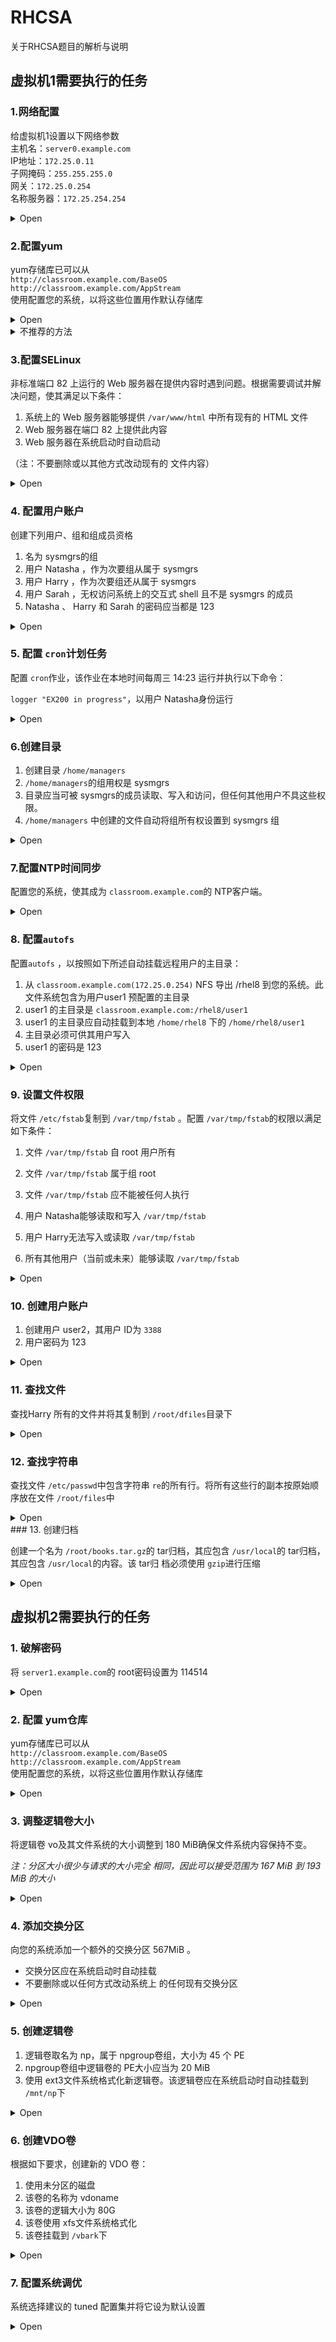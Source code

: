 # RHCSA

关于RHCSA题目的解析与说明

## 虚拟机1需要执行的任务

### 1.网络配置

给虚拟机1设置以下网络参数  
主机名：`server0.example.com`  
IP地址：`172.25.0.11`  
子网掩码：`255.255.255.0`  
网关：`172.25.0.254`  
名称服务器：`172.25.254.254`

<details>
<summary>Open</summary>
<pre>
[root@localhost ~]# <code>nmcli connection modify 'Wired connection 1' ipv4.method manual ipv4.addresses 172.25.0.11/24 ipv4.gateway 172.25.0.254 ipv4.dns 172.25.254.254 connection.autoconnect yes</code>
[root@localhost ~]# <code>nmcli connection up 'Wired connection 1'</code>
[root@localhost ~]# <code>hostnamectl set-hostname server0.example.com</code>
</pre>
</details>

### 2.配置yum

yum存储库已可以从  
`http://classroom.example.com/BaseOS`  
`http://classroom.example.com/AppStream`  
使用配置您的系统，以将这些位置用作默认存储库

<details>
<summary>Open</summary>
<pre>
root@server0 ~]# <code>vi /etc/yum.repo.d/base.repo</code>
<code>#添加下面的语句
[BaseOS]
name=this is BaseOS.repo
baseurl=http://classroom.example.com/BaseOS
enabled=1
gpgcheck=0</code>
[root@server0 ~]# <code>cp /etc/yum.repo.d/{base.repo,app.repo}</code>
[root@server0 ~]# <code>vi /etc/yum.repo.d/app.repo</code>
<code>#修改为
[AppStream]
name=this is AppStream.repo
baseurl=http://classroom.example.com/AppStream
enabled=1
gpgcheck=0</code>
[root@server0 ~]# <code>yum clean all</code>
[root@server0 ~]# <code>yum repolist</code>
</pre>
</details>

<details>
<summary>不推荐的方法</summary>
<pre>
<p>注意:像这样的方法需要在VM中打开浏览器访问classroom的yum库查找包</p>
root@server0 ~]# <code>rpm -ivh http://classroom.example.com/BaseOS/Packages/dnf-utils-4.0.2.2-3.el8.noarch.rpm</code>
[root@server0 ~]# <code>yum-config-manager --add-repo http://classroom.example.com/BaseOS</code>
[root@server0 ~]# <code>yum-config-manager --add-repo http://classroom.example.com/AppStream</code>
[root@server0 ~]# <code>vi /etc/yum.conf</code>
[root@server0 ~]# <code>yum clean all</code>
[root@server0 ~]# <code>yum repolist</code>
</pre>
</details>

### 3.配置SELinux

非标准端口 82 上运行的 Web 服务器在提供内容时遇到问题。根据需要调试并解决问题，使其满足以下条件： 

1. 系统上的 Web 服务器能够提供 `/var/www/html` 中所有现有的 HTML 文件
2. Web 服务器在端口 82 上提供此内容
3. Web 服务器在系统启动时自动启动

（注：不要删除或以其他方式改动现有的 文件内容）

<details>
<summary>Open</summary>
<pre>
[root@server0 ~]# <code>semanage port -a -t http_port_t -p tcp 82</code>
[root@server0 ~]# <code>chcon --reference=/var/www/html /var/www/html/file1</code>
[root@server0 ~]# <code>ls -l /var/www/html/file1 -Z</code>
[root@server0 ~]# <code>systemctl restart httpd</code>
[root@server0 ~]# <code>systemctl enable httpd</code>
</pre>
</details>

### 4. 配置用户账户

创建下列用户、组和组成员资格

1. 名为 sysmgrs的组
2. 用户 Natasha ，作为次要组从属于 sysmgrs
3. 用户 Harry ，作为次要组还从属于 sysmgrs
4. 用户 Sarah ，无权访问系统上的交互式 shell 且不是 sysmgrs 的成员
5. Natasha 、 Harry 和 Sarah 的密码应当都是 123

<details>
<summary>Open</summary>
<pre>
[root@server0 ~]# <code>groupadd sysmgrs</code>
[root@server0 ~]# <code>useradd -G sysmgrs Natasha</code>
[root@server0 ~]# <code>useradd -G sysmgrs Harry</code>
[root@server0 ~]# <code>useradd -s /bin/false Sarah</code>
[root@server0 ~]# <code>echo 123|passwd --stdin Natasha</code>
[root@server0 ~]# <code>echo 123|passwd --stdin Harry</code>
[root@server0 ~]# <code>echo 123|passwd --stdin Sarah</code>
</pre>
</details>

### 5. 配置 `cron`计划任务

配置 `cron`作业，该作业在本地时间每周三 14:23 运行并执行以下命令：

`logger "EX200 in progress"`，以用户 Natasha身份运行

<details>
<summary>Open</summary>
<pre>
[root@server ~]# <code>crontab -e -u Natasha</code>
<code># 添加下面这句
23 14 * * 3 logger "EX200 in progress"</code>
</pre>
</details>

### 6.创建目录

1. 创建目录 `/home/managers`
2. `/home/managers`的组用权是 sysmgrs
3. 目录应当可被 sysmgrs的成员读取、写入和访问，但任何其他用户不具这些权限。
4. `/home/managers` 中创建的文件自动将组所有权设置到 sysmgrs 组

<details>
<summary>Open</summary>
<pre>
[root@server ~]# <code>mkdir /home/managers</code>
[root@server ~]# <code>chown :sysmgrs /home/managers</code>
[root@server ~]# <code>chmod g=rwx,o=- /home/managers</code>
[root@server ~]# <code>chmod g+s /home/managers</code>
</code></pre>
</details>

### 7.配置NTP时间同步

配置您的系统，使其成为 `classroom.example.com`的 NTP客户端。

<details>
<summary>Open</summary>
<pre>
[root@server ~]# <code>systemctl status chronyd</code>
[root@server ~]# <code>vim /etc/chrony.conf</code>
<code># 添加下面这行
server classroom.exmple.com iburst</code>
[root@server ~]# <code>systemctl restart chronyd</code>
</pre>
</details>

### 8. 配置`autofs`

配置`autofs` ，以按照如下所述自动挂载远程用户的主目录： 

1. 从 `classroom.example.com(172.25.0.254)` NFS 导出 /rhel8 到您的系统。此文件系统包含为用户user1 预配置的主目录 
2. user1 的主目录是 `classroom.example.com:/rhel8/user1`
3. user1 的主目录应自动挂载到本地 `/home/rhel8` 下的 `/home/rhel8/user1`
4. 主目录必须可供其用户写入
5. user1 的密码是 123

<details>
<summary>Open</summary>
<pre>
[root@server0 ~]# <code>yum -y install nfs-utils</code>
[root@server0 ~]# <code>yum -y install autofs</code>
[root@server0 ~]# <code>vim /etc/auto.master</code>
<code># 添加下面这行
/home/rhel8     /etc/auto.rule</code>
[root@server0 ~]# <code>vim /etc/auto.rule</code>
<code># 添加下面这行
user1  -rw   classroom.example.com:/rhel8/user1</code>
[root@server0 ~]# <code>systemctl enable --now autofs.service</code>
</pre>
</details>

### 9. 设置文件权限

将文件 `/etc/fstab`复制到 `/var/tmp/fstab` 。配置 `/var/tmp/fstab`的权限以满足如下条件：

1. 文件 `/var/tmp/fstab` 自 root 用户所有

2. 文件 `/var/tmp/fstab` 属于组 root

3. 文件 `/var/tmp/fstab` 应不能被任何人执行

4. 用户 Natasha能够读取和写入 `/var/tmp/fstab`

5. 用户 Harry无法写入或读取 `/var/tmp/fstab`

6. 所有其他用户（当前或未来）能够读取 `/var/tmp/fstab`

<details>
<summary>Open</summary>
<pre>
[root@server0 ~]# <code>cp /etc/fstab /var/tmp/fstab</code>
[root@server0 ~]# <code>setfacl -m u:Natasha:rw /var/tmp/fstab</code>
[root@server0 ~]# <code>setfacl -m u:Harry:- /var/tmp/fstab</code>
</pre>
</details>

### 10. 创建用户账户

1. 创建用户 user2，其用户 ID为 `3388`
2. 用户密码为 123

<details>
<summary>Open</summary>
<pre>
[root@server0 ~]# <code>useradd -u 3388 user2</code>
[root@server0 ~]# <code>echo 123 | passwd --stdin user2</code>
</pre>
</details>

### 11. 查找文件

查找Harry 所有的文件并将其复制到 `/root/dfiles`目录下

<details>
<summary>Open</summary>
<pre>
[root@server0 ~]# <code>mkdir /root/dfiles</code>
[root@server0 ~]# <code>find / -user Harry -type f -exec cp -a {} /root/dfiles \;</code>
</pre>
</details>

### 12. 查找字符串

查找文件 `/etc/passwd`中包含字符串 `re`的所有行。将所有这些行的副本按原始顺序放在文件 `/root/files`中

<details>
<summary>Open</summary>
<pre>
[root@server0 ~]# <code>grep re /etc/passwd > /root/files</code>
</pre>
</details>
### 13. 创建归档

创建一个名为 `/root/books.tar.gz`的 tar归档，其应包含 `/usr/local`的 tar归档，其应包含 `/usr/local`的内容。该 tar归 档必须使用 `gzip`进行压缩

<details>
<summary>Open</summary>
<pre>
[root@server0 ~]# <code>tar -cPzf /root/books.tar.gz /usr/local</code>
</pre>
</details>


## 虚拟机2需要执行的任务

### 1. 破解密码

将 `server1.example.com`的 root密码设置为 114514

<details>
<summary>Open</summary>
<pre>
开机内核选择页面按<code>e</code>键
在<code>linux</code>所在行的行尾加<code>rd.break console=tty0</code>
按快捷键<code>ctrl + x</code>
<code># 进入紧急救援模式后的操作</code>
switch_root:/# <code>mount -o remount,rw / /sysroot</code>
switch_root:/# <code>chroot /sysroot</code>
sh-4.4# <code>echo 114514|passwd --stdin root</code>
sh-4.4# <code>touch /.autorelabel</code>
sh-4.4# <code>exit</code>
switch_root:/# <code>reboot</code>
</pre>
</details>

### 2. 配置 yum仓库

yum存储库已可以从  
`http://classroom.example.com/BaseOS`  
`http://classroom.example.com/AppStream`  
使用配置您的系统，以将这些位置用作默认存储库

<details>
<summary>Open</summary>
<pre>
root@server0 ~]# <code>vi /etc/yum.repo.d/base.repo</code>
<code>#添加下面的语句
[BaseOS]
name=this is BaseOS.repo
baseurl=http://classroom.example.com/BaseOS
enabled=1
gpgcheck=0</code>
[root@server0 ~]# <code>cp /etc/yum.repo.d/{base.repo,app.repo}</code>
[root@server0 ~]# <code>vi /etc/yum.repo.d/app.repo</code>
<code>#修改为
[AppStream]
name=this is AppStream.repo
baseurl=http://classroom.example.com/AppStream
enabled=1
gpgcheck=0</code>
[root@server0 ~]# <code>yum clean all</code>
[root@server0 ~]# <code>yum repolist</code>
</pre>
</details>

### 3. 调整逻辑卷大小

将逻辑卷 vo及其文件系统的大小调整到 180 MiB确保文件系统内容保持不变。

*注：分区大小很少与请求的大小完全 相同，因此可以接受范围为 167 MiB 到 193 MiB 的大小*

<details>
<summary>Open</summary>
<pre>
[root@server1 ~]# <code>df -Th</code>
[root@server1 ~]# <code>vgs myvol</code>
<code># 如果vg不够大,就先扩容 #</code>
[root@server1 ~]# <code>lkblk</code>
[root@server1 ~]# <code>fdisk</code>
[root@server1 ~]# <code>pvcreate /dev/sdb2</code>
[root@server1 ~]# <code>vgextend myvol /dev/sdb2</code>
[root@server1 ~]# <code>vgs</code>
<code>######################</code>
[root@server1 ~]# <code>lvextend -L 180M /dev/myvol/vo</code>
[root@server1 ~]# <code>resize2fs /dev/myvol/vo</code>
</pre>
</details>

### 4. 添加交换分区

向您的系统添加一个额外的交换分区 567MiB 。

- 交换分区应在系统启动时自动挂载
- 不要删除或以任何方式改动系统上 的任何现有交换分区

<details>
<summary>Open</summary>
<pre>
[root@server1 ~]# <code>lsblk</code>
[root@server1 ~]# <code>fdisk /dev/vdb</code>
[root@server1 ~]# <code>mkswap /dev/vdb2</code>
[root@server1 ~]# <code>vim /dev/fstab</code>
<code>#添加下面这条语句
/dev/vdb2	swap	swap	defaults	0 0</code>
[root@server1 ~]# <code>swapon -a</code>
</pre>
</details>

### 5. 创建逻辑卷

1. 逻辑卷取名为 np，属于 npgroup卷组，大小为 45 个 PE
2. npgroup卷组中逻辑卷的 PE大小应当为 20 MiB
3. 使用 ext3文件系统格式化新逻辑卷。该逻辑卷应在系统启动时自动挂载到 `/mnt/np`下

<details>
<summary>Open</summary>
<pre>
[root@server1 ~]# <code>lsblk</code>
[root@server1 ~]# <code>fdisk /dev/vdb</code>
[root@server1 ~]# <code>pvcreate /dev/vdb3</code>
[root@server1 ~]# <code>vgcreate -s 20M npgroup /dev/vdb3</code>
[root@server1 ~]# <code>lvcreate -l 45 -n np npgroup</code>
[root@server1 ~]# <code>mkfs.ext3 /dev/npgroup/np</code>
[root@server1 ~]# <code>mkdir /mnt/np</code>
[root@server1 ~]# <code>vim /etc/fstab</code>
<code># 添加下面这行
/dev/npgroup/np            /mnt/np                 ext3	defaults	1 2</code>
[root@server1 ~]# <code>mount -a /mnt/np</code>
</pre>
</details>

### 6. 创建VDO卷

根据如下要求，创建新的 VDO 卷：

1. 使用未分区的磁盘
2. 该卷的名称为 vdoname
3. 该卷的逻辑大小为 80G
4. 该卷使用 xfs文件系统格式化
5. 该卷挂载到 `/vbark`下

<details>
<summary>Open</summary>
<pre>
[root@server1 ~]# <code>lsblk</code>
[root@server1 ~]# <code>yum install vdo</code>
[root@server1 ~]# <code>vdo create --name=vdoname --device=/dev/vdc --vdoLogicalSize=80G</code>
[root@server1 ~]# <code>mkfs.xfs -K /dev/mapper/vdoname</code>
[root@server1 ~]# <code>udevadm settle</code>
[root@server1 ~]# <code>mkdir /vbark</code>
[root@server1 ~]# <code>vim /etc/fstab</code>
<code># 添加下面这行
/dev/mapper/vdoname /vbark xfs defaults,x-systemd.requires=vdo.service 0 0</code>
[root@server1 ~]# <code>mount -a</code>
</pre>
</details>

### 7. 配置系统调优

系统选择建议的 tuned 配置集并将它设为默认设置 

<details>
<summary>Open</summary>
<pre>
[root@server1 ~]# <code>tuned-adm recommend</code>
[root@server1 ~]# <code>tuned-adm profile virtual-guest</code>
</pre>
</details>
